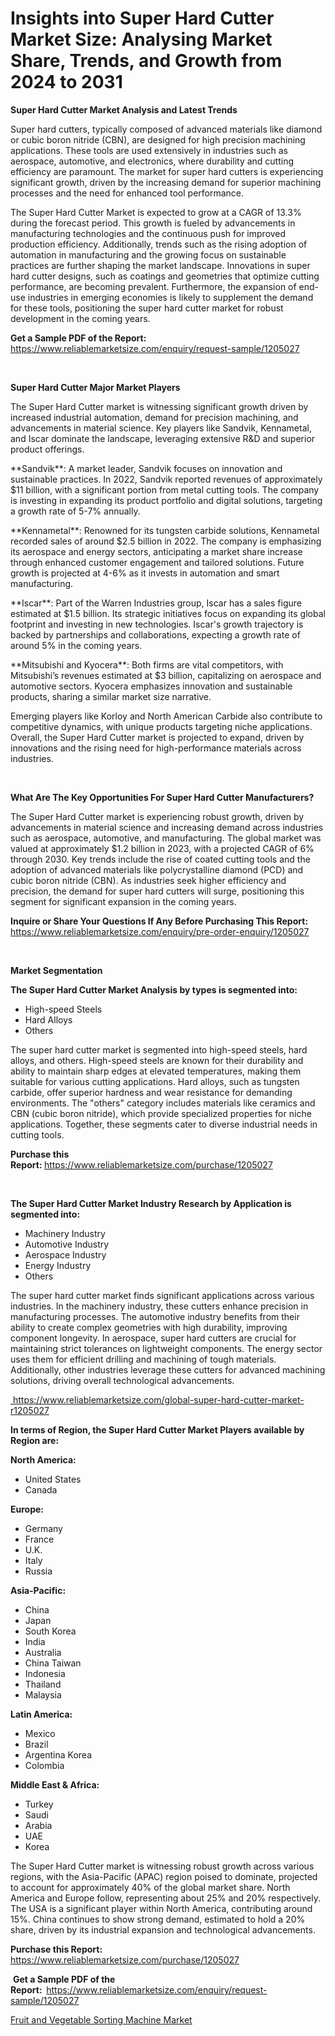 <p><h1>Insights into Super Hard Cutter Market Size: Analysing Market Share, Trends, and Growth from 2024 to 2031</h1></p><p><strong>Super Hard Cutter Market Analysis and Latest Trends</strong></p>
<p><p>Super hard cutters, typically composed of advanced materials like diamond or cubic boron nitride (CBN), are designed for high precision machining applications. These tools are used extensively in industries such as aerospace, automotive, and electronics, where durability and cutting efficiency are paramount. The market for super hard cutters is experiencing significant growth, driven by the increasing demand for superior machining processes and the need for enhanced tool performance.</p><p>The Super Hard Cutter Market is expected to grow at a CAGR of 13.3% during the forecast period. This growth is fueled by advancements in manufacturing technologies and the continuous push for improved production efficiency. Additionally, trends such as the rising adoption of automation in manufacturing and the growing focus on sustainable practices are further shaping the market landscape. Innovations in super hard cutter designs, such as coatings and geometries that optimize cutting performance, are becoming prevalent. Furthermore, the expansion of end-use industries in emerging economies is likely to supplement the demand for these tools, positioning the super hard cutter market for robust development in the coming years.</p></p>
<p><strong>Get a Sample PDF of the Report:&nbsp;</strong> <a href="https://www.reliablemarketsize.com/enquiry/request-sample/1205027?utm_campaign=1131&utm_medium=2&utm_source=Github&utm_content=ia&utm_term=31122024&utm_id=super-hard-cutter">https://www.reliablemarketsize.com/enquiry/request-sample/1205027</a></p>
<p>&nbsp;</p>
<p><strong>Super Hard Cutter Major Market Players</strong></p>
<p><p>The Super Hard Cutter market is witnessing significant growth driven by increased industrial automation, demand for precision machining, and advancements in material science. Key players like Sandvik, Kennametal, and Iscar dominate the landscape, leveraging extensive R&D and superior product offerings.</p><p>**Sandvik**: A market leader, Sandvik focuses on innovation and sustainable practices. In 2022, Sandvik reported revenues of approximately $11 billion, with a significant portion from metal cutting tools. The company is investing in expanding its product portfolio and digital solutions, targeting a growth rate of 5-7% annually.</p><p>**Kennametal**: Renowned for its tungsten carbide solutions, Kennametal recorded sales of around $2.5 billion in 2022. The company is emphasizing its aerospace and energy sectors, anticipating a market share increase through enhanced customer engagement and tailored solutions. Future growth is projected at 4-6% as it invests in automation and smart manufacturing.</p><p>**Iscar**: Part of the Warren Industries group, Iscar has a sales figure estimated at $1.5 billion. Its strategic initiatives focus on expanding its global footprint and investing in new technologies. Iscar's growth trajectory is backed by partnerships and collaborations, expecting a growth rate of around 5% in the coming years.</p><p>**Mitsubishi and Kyocera**: Both firms are vital competitors, with Mitsubishi’s revenues estimated at $3 billion, capitalizing on aerospace and automotive sectors. Kyocera emphasizes innovation and sustainable products, sharing a similar market size narrative.</p><p>Emerging players like Korloy and North American Carbide also contribute to competitive dynamics, with unique products targeting niche applications. Overall, the Super Hard Cutter market is projected to expand, driven by innovations and the rising need for high-performance materials across industries.</p></p>
<p>&nbsp;</p>
<p><strong>What Are The Key Opportunities For Super Hard Cutter Manufacturers?</strong></p>
<p><p>The Super Hard Cutter market is experiencing robust growth, driven by advancements in material science and increasing demand across industries such as aerospace, automotive, and manufacturing. The global market was valued at approximately $1.2 billion in 2023, with a projected CAGR of 6% through 2030. Key trends include the rise of coated cutting tools and the adoption of advanced materials like polycrystalline diamond (PCD) and cubic boron nitride (CBN). As industries seek higher efficiency and precision, the demand for super hard cutters will surge, positioning this segment for significant expansion in the coming years.</p></p>
<p><strong>Inquire or Share Your Questions If Any Before Purchasing This Report:</strong> <a href="https://www.reliablemarketsize.com/enquiry/pre-order-enquiry/1205027?utm_campaign=1131&utm_medium=2&utm_source=Github&utm_content=ia&utm_term=31122024&utm_id=super-hard-cutter">https://www.reliablemarketsize.com/enquiry/pre-order-enquiry/1205027</a></p>
<p>&nbsp;</p>
<p><strong>Market Segmentation</strong></p>
<p><strong>The Super Hard Cutter Market Analysis by types is segmented into:</strong></p>
<p><ul><li>High-speed Steels</li><li>Hard Alloys</li><li>Others</li></ul></p>
<p><p>The super hard cutter market is segmented into high-speed steels, hard alloys, and others. High-speed steels are known for their durability and ability to maintain sharp edges at elevated temperatures, making them suitable for various cutting applications. Hard alloys, such as tungsten carbide, offer superior hardness and wear resistance for demanding environments. The "others" category includes materials like ceramics and CBN (cubic boron nitride), which provide specialized properties for niche applications. Together, these segments cater to diverse industrial needs in cutting tools.</p></p>
<p><strong>Purchase this Report:&nbsp;</strong><a href="https://www.reliablemarketsize.com/purchase/1205027?utm_campaign=1131&utm_medium=2&utm_source=Github&utm_content=ia&utm_term=31122024&utm_id=super-hard-cutter">https://www.reliablemarketsize.com/purchase/1205027</a></p>
<p>&nbsp;</p>
<p><strong>The Super Hard Cutter Market Industry Research by Application is segmented into:</strong></p>
<p><ul><li>Machinery Industry</li><li>Automotive Industry</li><li>Aerospace Industry</li><li>Energy Industry</li><li>Others</li></ul></p>
<p><p>The super hard cutter market finds significant applications across various industries. In the machinery industry, these cutters enhance precision in manufacturing processes. The automotive industry benefits from their ability to create complex geometries with high durability, improving component longevity. In aerospace, super hard cutters are crucial for maintaining strict tolerances on lightweight components. The energy sector uses them for efficient drilling and machining of tough materials. Additionally, other industries leverage these cutters for advanced machining solutions, driving overall technological advancements.</p></p>
<p><a href="https://www.reliablemarketsize.com/global-super-hard-cutter-market-r1205027?utm_campaign=1131&utm_medium=2&utm_source=Github&utm_content=ia&utm_term=31122024&utm_id=super-hard-cutter">&nbsp;https://www.reliablemarketsize.com/global-super-hard-cutter-market-r1205027</a></p>
<p><strong>In terms of Region, the Super Hard Cutter Market Players available by Region are:</strong></p>
<p>
    <p> <strong> North America: </strong>
        <ul>
            <li>United States</li>
            <li>Canada</li>
        </ul>
        </p> 
    <p> <strong> Europe: </strong>
        <ul>
            <li>Germany</li>
            <li>France</li>
            <li>U.K.</li>
            <li>Italy</li>
            <li>Russia</li>
        </ul>
        </p> 
    <p> <strong> Asia-Pacific: </strong>
        <ul>
            <li>China</li>
            <li>Japan</li>
            <li>South Korea</li>
            <li>India</li>
            <li>Australia</li>
            <li>China Taiwan</li>
            <li>Indonesia</li>
            <li>Thailand</li>
            <li>Malaysia</li>
        </ul>
        </p> 
    <p> <strong> Latin America: </strong>
        <ul>
            <li>Mexico</li>
            <li>Brazil</li>
            <li>Argentina Korea</li>
            <li>Colombia</li>
        </ul>
        </p> 
    <p> <strong> Middle East & Africa: </strong>
        <ul>
            <li>Turkey</li>
            <li>Saudi</li>
            <li>Arabia</li>
            <li>UAE</li>
            <li>Korea</li>
        </ul>
    </p>
    </p>
<p><p>The Super Hard Cutter market is witnessing robust growth across various regions, with the Asia-Pacific (APAC) region poised to dominate, projected to account for approximately 40% of the global market share. North America and Europe follow, representing about 25% and 20% respectively. The USA is a significant player within North America, contributing around 15%. China continues to show strong demand, estimated to hold a 20% share, driven by its industrial expansion and technological advancements.</p></p>
<p><strong>Purchase this Report: </strong><a href="https://www.reliablemarketsize.com/purchase/1205027?utm_campaign=1131&utm_medium=2&utm_source=Github&utm_content=ia&utm_term=31122024&utm_id=super-hard-cutter">https://www.reliablemarketsize.com/purchase/1205027</a></p>
<p>&nbsp;<strong>Get a Sample PDF of the Report:&nbsp;&nbsp;</strong><a href="https://www.reliablemarketsize.com/enquiry/request-sample/1205027?utm_campaign=1131&utm_medium=2&utm_source=Github&utm_content=ia&utm_term=31122024&utm_id=super-hard-cutter">https://www.reliablemarketsize.com/enquiry/request-sample/1205027</a></p>
<p><strong></strong></p>
<p><p><a href="https://github.com/CliffMedina6/Market-Research-Report-List-7/blob/main/fruit-and-vegetable-sorting-machine-market.md?utm_campaign=1131&utm_medium=2&utm_source=Github&utm_content=ia&utm_term=31122024&utm_id=super-hard-cutter">Fruit and Vegetable Sorting Machine Market</a></p></p>